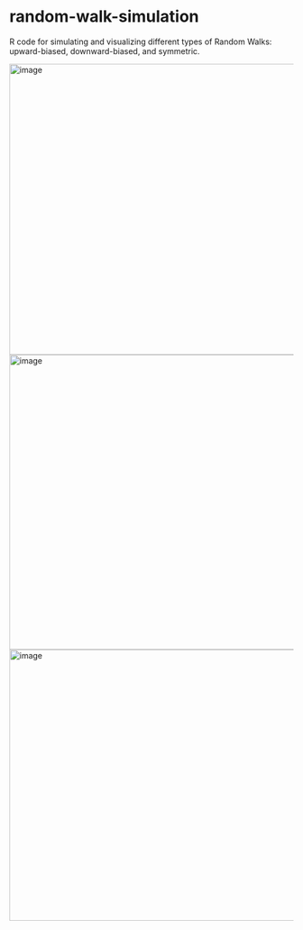 # random-walk-simulation
R code for simulating and visualizing different types of Random Walks: upward-biased, downward-biased, and symmetric.

<img width="906" height="516" alt="image" src="https://github.com/user-attachments/assets/9c783a4d-210b-4a7c-8d23-415227ee8a19" />

<img width="971" height="523" alt="image" src="https://github.com/user-attachments/assets/3a5b2dd8-80b1-42c4-8cc8-e87d0a8912f8" />

<img width="932" height="481" alt="image" src="https://github.com/user-attachments/assets/119cc0ab-645c-46c1-882d-aa1b880bd760" />
